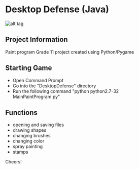 
Desktop Defense (Java)
======================
![alt tag](https://raw.github.com/andretran/PaintProgram/master/PaintScreenshot.png)

Project Information
-------------------
Paint program Grade 11 project created using Python/Pygame

Starting Game
-------------
- Open Command Prompt
- Go into the "DesktopDefense" directory
- Run the following command "python python2.7-32 MainPaintProgram.py"

Functions
---------
- opening and saving files
- drawing shapes
- changing brushes
- changing color
- spray painting
- stamps


Cheers!